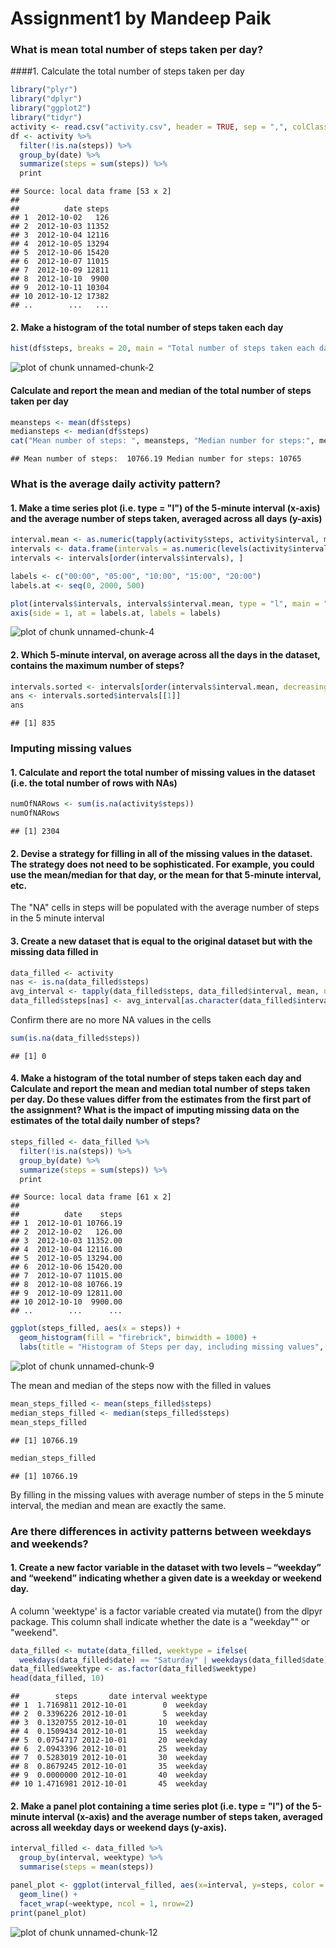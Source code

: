Assignment1 by Mandeep Paik
============================

### What is mean total number of steps taken per day?

####1. Calculate the total number of steps taken per day


```r
library("plyr")
library("dplyr")
library("ggplot2")
library("tidyr")
activity <- read.csv("activity.csv", header = TRUE, sep = ",", colClasses = c("integer", "Date", "factor"))
df <- activity %>%
  filter(!is.na(steps)) %>%
  group_by(date) %>%
  summarize(steps = sum(steps)) %>%
  print
```

```
## Source: local data frame [53 x 2]
## 
##          date steps
## 1  2012-10-02   126
## 2  2012-10-03 11352
## 3  2012-10-04 12116
## 4  2012-10-05 13294
## 5  2012-10-06 15420
## 6  2012-10-07 11015
## 7  2012-10-09 12811
## 8  2012-10-10  9900
## 9  2012-10-11 10304
## 10 2012-10-12 17382
## ..        ...   ...
```



#### 2. Make a histogram of the total number of steps taken each day


```r
hist(df$steps, breaks = 20, main = "Total number of steps taken each day", ylab = "Frequency", xlab = "Number of steps")
```

![plot of chunk unnamed-chunk-2](figure/unnamed-chunk-2-1.png) 


#### Calculate and report the mean and median of the total number of steps taken per day


```r
meansteps <- mean(df$steps)
mediansteps <- median(df$steps)
cat("Mean number of steps: ", meansteps, "Median number for steps:", mediansteps)
```

```
## Mean number of steps:  10766.19 Median number for steps: 10765
```



### What is the average daily activity pattern?

#### 1. Make a time series plot (i.e. type = "l") of the 5-minute interval (x-axis) and the average number of steps taken, averaged across all days (y-axis)


```r
interval.mean <- as.numeric(tapply(activity$steps, activity$interval, mean, na.rm = TRUE))
intervals <- data.frame(intervals = as.numeric(levels(activity$interval)), interval.mean)
intervals <- intervals[order(intervals$intervals), ]

labels <- c("00:00", "05:00", "10:00", "15:00", "20:00")
labels.at <- seq(0, 2000, 500)

plot(intervals$intervals, intervals$interval.mean, type = "l", main = "Average steps 5-minute interval", ylab = "Average number of steps", xlab = "Time of day", xaxt = "n")
axis(side = 1, at = labels.at, labels = labels)
```

![plot of chunk unnamed-chunk-4](figure/unnamed-chunk-4-1.png) 

#### 2. Which 5-minute interval, on average across all the days in the dataset, contains the maximum number of steps?


```r
intervals.sorted <- intervals[order(intervals$interval.mean, decreasing = TRUE), ]
ans <- intervals.sorted$intervals[[1]]
ans
```

```
## [1] 835
```



### Imputing missing values
#### 1. Calculate and report the total number of missing values in the dataset (i.e. the total number of rows with NAs)

```r
numOfNARows <- sum(is.na(activity$steps))
numOfNARows
```

```
## [1] 2304
```

#### 2. Devise a strategy for filling in all of the missing values in the dataset. The strategy does not need to be sophisticated. For example, you could use the mean/median for that day, or the mean for that 5-minute interval, etc.

The "NA" cells in steps will be populated with the average number of steps in the 5 minute interval

#### 3. Create a new dataset that is equal to the original dataset but with the missing data filled in

```r
data_filled <- activity
nas <- is.na(data_filled$steps)
avg_interval <- tapply(data_filled$steps, data_filled$interval, mean, na.rm=TRUE, simplify=TRUE)
data_filled$steps[nas] <- avg_interval[as.character(data_filled$interval[nas])]
```
Confirm there are no more NA values in the cells

```r
sum(is.na(data_filled$steps))
```

```
## [1] 0
```



#### 4. Make a histogram of the total number of steps taken each day and Calculate and report the mean and median total number of steps taken per day. Do these values differ from the estimates from the first part of the assignment? What is the impact of imputing missing data on the estimates of the total daily number of steps?


```r
steps_filled <- data_filled %>%
  filter(!is.na(steps)) %>%
  group_by(date) %>%
  summarize(steps = sum(steps)) %>%
  print
```

```
## Source: local data frame [61 x 2]
## 
##          date    steps
## 1  2012-10-01 10766.19
## 2  2012-10-02   126.00
## 3  2012-10-03 11352.00
## 4  2012-10-04 12116.00
## 5  2012-10-05 13294.00
## 6  2012-10-06 15420.00
## 7  2012-10-07 11015.00
## 8  2012-10-08 10766.19
## 9  2012-10-09 12811.00
## 10 2012-10-10  9900.00
## ..        ...      ...
```

```r
ggplot(steps_filled, aes(x = steps)) +
  geom_histogram(fill = "firebrick", binwidth = 1000) +
  labs(title = "Histogram of Steps per day, including missing values", x = "Steps per day", y = "Frequency")
```

![plot of chunk unnamed-chunk-9](figure/unnamed-chunk-9-1.png) 

The mean and median of the steps now with the filled in values


```r
mean_steps_filled <- mean(steps_filled$steps)
median_steps_filled <- median(steps_filled$steps)
mean_steps_filled
```

```
## [1] 10766.19
```

```r
median_steps_filled
```

```
## [1] 10766.19
```

By filling in the missing values with average number of steps in the 5 minute interval, the median and mean are exactly the same.


### Are there differences in activity patterns between weekdays and weekends?

#### 1. Create a new factor variable in the dataset with two levels – “weekday” and “weekend” indicating whether a given date is a weekday or weekend day.

A column 'weektype' is a factor variable created via mutate() from the dlpyr package. This column shall indicate whether the date is a "weekday"" or "weekend".


```r
data_filled <- mutate(data_filled, weektype = ifelse(
  weekdays(data_filled$date) == "Saturday" | weekdays(data_filled$date) == "Sunday", "weekend", "weekday"))
data_filled$weektype <- as.factor(data_filled$weektype)
head(data_filled, 10)
```

```
##        steps       date interval weektype
## 1  1.7169811 2012-10-01        0  weekday
## 2  0.3396226 2012-10-01        5  weekday
## 3  0.1320755 2012-10-01       10  weekday
## 4  0.1509434 2012-10-01       15  weekday
## 5  0.0754717 2012-10-01       20  weekday
## 6  2.0943396 2012-10-01       25  weekday
## 7  0.5283019 2012-10-01       30  weekday
## 8  0.8679245 2012-10-01       35  weekday
## 9  0.0000000 2012-10-01       40  weekday
## 10 1.4716981 2012-10-01       45  weekday
```

#### 2. Make a panel plot containing a time series plot (i.e. type = "l") of the 5-minute interval (x-axis) and the average number of steps taken, averaged across all weekday days or weekend days (y-axis).


```r
interval_filled <- data_filled %>%
  group_by(interval, weektype) %>%
  summarise(steps = mean(steps))

panel_plot <- ggplot(interval_filled, aes(x=interval, y=steps, color = weektype, group = 1)) + 
  geom_line() +
  facet_wrap(~weektype, ncol = 1, nrow=2)
print(panel_plot)
```

![plot of chunk unnamed-chunk-12](figure/unnamed-chunk-12-1.png) 

